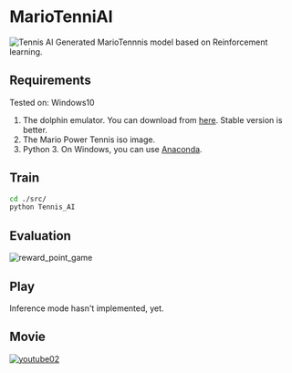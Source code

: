 # MarioTenniAI
![Tennis AI](https://user-images.githubusercontent.com/34574033/54472192-ee360780-4807-11e9-8d25-bd419e0e328b.PNG)
Generated MarioTennnis model based on Reinforcement learning.

## Requirements
Tested on: Windows10
1. The dolphin emulator. You can download from [here](https://ja.dolphin-emu.org/download/). Stable version is better.
2. The Mario Power Tennis iso image.
3. Python 3. On Windows, you can use [Anaconda](https://www.anaconda.com/distribution/).

## Train
```bash
cd ./src/ 
python Tennis_AI
```

## Evaluation
![reward_point_game](https://user-images.githubusercontent.com/34574033/54472480-5d155f80-480c-11e9-906f-19879729b887.jpg)


## Play
Inference mode hasn't implemented, yet.

## Movie

[![youtube02](https://user-images.githubusercontent.com/34574033/54472565-7539ae80-480d-11e9-8f79-593c895ac683.PNG)
](https://www.youtube.com/watch?v=OyL9Ys0tztc)



